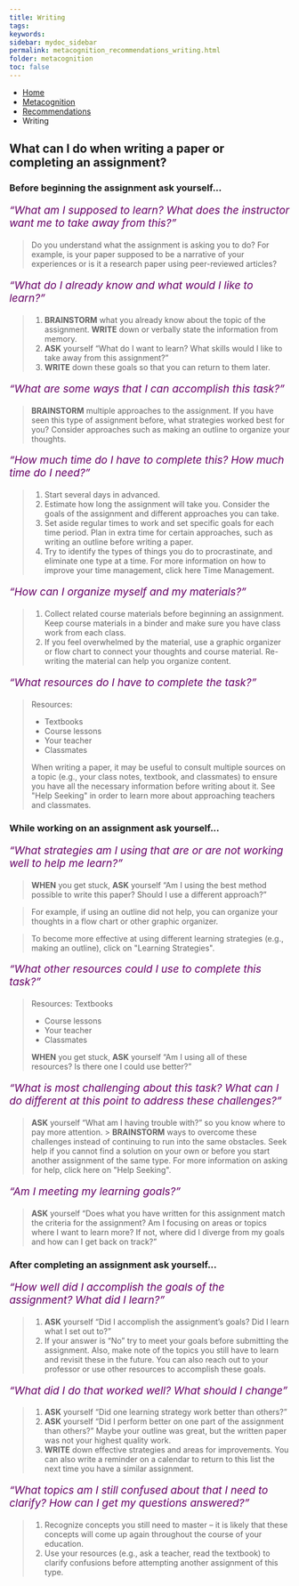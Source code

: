 ```yaml
---
title: Writing
tags: 
keywords: 
sidebar: mydoc_sidebar
permalink: metacognition_recommendations_writing.html
folder: metacognition
toc: false
---
```


<style>
.question {
	font-size:135%; 
	color:#660066; 
	font-style: italic;
}
</style>

<ul class="breadcrumb">
    <li><a href="index.html">Home</a></li>
    <li><a href="metacognition.html">Metacognition</a></li>
    <li><a href="metacognition_recommendations.html">Recommendations</a></li>
    <li class="active">Writing</li>
</ul>

## What can I do when writing a paper or completing an assignment?

### Before beginning the assignment ask yourself...

<p class='question'>“What am I supposed to learn? What does the instructor want me to take away from this?”</p>

> Do you understand what the assignment is asking you to do? For example, is your paper supposed to be a narrative of your experiences or is it a research paper using peer-reviewed articles?

<p class='question'>“What do I already know and what would I like to learn?”</p> 

> 1.  **BRAINSTORM** what you already know about the topic of the assignment. **WRITE** down or verbally state the information from memory.
> 2.  **ASK** yourself “What do I want to learn? What skills would I like to take away from this assignment?”
> 3.  **WRITE** down these goals so that you can return to them later.

<p class='question'>“What are some ways that I can accomplish this task?”</p>                                                      

> **BRAINSTORM** multiple approaches to the assignment. If you have seen this type of assignment before, what strategies worked best for you? Consider approaches such as making an outline to organize your thoughts.

<p class='question'>“How much time do I have to complete this? How much time do I need?”</p>

> 1.  Start several days in advanced.
> 2.  Estimate how long the assignment will take you. Consider the goals of the assignment and different approaches you can take.
> 3.  Set aside regular times to work and set specific goals for each time period. Plan in extra time for certain approaches, such as writing an outline before writing a paper.
> 4.  Try to identify the types of things you do to procrastinate, and eliminate one type at a time.
> For more information on how to improve your time management, click here Time Management.

<p class='question'>“How can I organize myself and my materials?”</p>

> 1.  Collect related course materials before beginning an assignment. Keep course materials in a binder and make sure you have class work from each class.
> 2.  If you feel overwhelmed by the material, use a graphic organizer or flow chart to connect your thoughts and course material. Re-writing the material can help you organize content.

<p class='question'>“What resources do I have to complete the task?”</p>

> Resources:
> - Textbooks
> - Course lessons
> - Your teacher
> - Classmates
> 
> When writing a paper, it may be useful to consult multiple sources on a topic (e.g., your class notes, textbook, and classmates) to ensure you have all the necessary information before writing about it. See "Help Seeking" in order to learn more about approaching teachers and classmates.


### While working on an assignment ask yourself...

<p class='question'>“What strategies am I using that are or are not working well to help me learn?”</p>

> **WHEN** you get stuck, **ASK** yourself “Am I using the best method possible to write this paper? Should I use a different approach?”

> For example, if using an outline did not help, you can organize your thoughts in a flow chart or other graphic organizer. 

> To become more effective at using different learning strategies (e.g., making an outline), click on "Learning Strategies".

<p class='question'>“What other resources could I use to complete this task?”</p>

> Resources:
> Textbooks
> - Course lessons
> - Your teacher
> - Classmates
> 
> **WHEN** you get stuck, **ASK** yourself “Am I using all of these resources? Is there one I could use better?”

<p class='question'>“What is most challenging about this task? What can I do different at this point to address these challenges?”</p>

> **ASK** yourself “What am I having trouble with?” so you know where to pay more attention. > 
> **BRAINSTORM** ways to overcome these challenges instead of continuing to run into the same obstacles. Seek help if you cannot find a solution on your own or before you start another assignment of the same type.
>For more information on asking for help, click here on "Help Seeking".

<p class='question'>“Am I meeting my learning goals?”</p>                                        

> **ASK** yourself “Does what you have written for this assignment match the criteria for the assignment? Am I focusing on areas or topics where I want to learn more? If not, where did I diverge from my goals and how can I get back on track?”


### After completing an assignment ask yourself...

<p class='question'>“How well did I accomplish the goals of the assignment? What did I learn?”</p>

> 1.  **ASK** yourself “Did I accomplish the assignment’s goals? Did I learn what I set out to?”
> 2.  If your answer is “No” try to meet your goals before submitting the assignment. Also, make note of the topics you still have to learn and revisit these in the future. You can also reach out to your professor or use other resources to accomplish these goals.

<p class='question'>“What did I do that worked well? What should I change”</p>

> 1.  **ASK** yourself “Did one learning strategy work better than others?”
> 2.  **ASK** yourself “Did I perform better on one part of the assignment than others?” Maybe your outline was great, but the written paper was not your highest quality work.
> 3.  **WRITE** down effective strategies and areas for improvements. You can also write a reminder on a calendar to return to this list the next time you have a similar assignment.
                                                                                                                                                                   
<p class='question'>“What topics am I still confused about that I need to clarify? How can I get my questions answered?”</p>

> 1.  Recognize concepts you still need to master – it is likely that these concepts will come up again throughout the course of your education.
> 2.  Use your resources (e.g., ask a teacher, read the textbook) to clarify confusions before attempting another assignment of this type.


